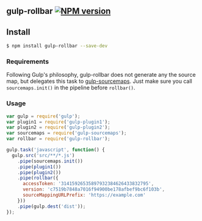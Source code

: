 ## gulp-rollbar  [![NPM version][npm-image]][npm-url]

## Install

```sh
$ npm install gulp-rollbar --save-dev
```

### Requirements

Following Gulp's philosophy, gulp-rollbar does not generate any the source map, but delegates this task to [gulp-sourcemaps](https://www.npmjs.org/package/gulp-sourcemaps). Just make sure you call `sourcemaps.init()` in the pipeline before `rollbar()`.

### Usage

```javascript
var gulp = require('gulp');
var plugin1 = require('gulp-plugin1');
var plugin2 = require('gulp-plugin2');
var sourcemaps = require('gulp-sourcemaps');
var rollbar = require('gulp-rollbar');

gulp.task('javascript', function() {
  gulp.src('src/**/*.js')
    .pipe(sourcemaps.init())
    .pipe(plugin1())
    .pipe(plugin2())
    .pipe(rollbar({
      accessToken: '31415926535897932384626433832795',
      version: 'c7519b7848a7016f94900be178afbef9bc6f103b',
      sourceMappingURLPrefix: 'https://example.com'
    }))
    .pipe(gulp.dest('dist'));
});
```

[npm-image]: https://img.shields.io/npm/v/gulp-rollbar.svg?style=flat
[npm-url]: https://npmjs.org/package/gulp-rollbar
